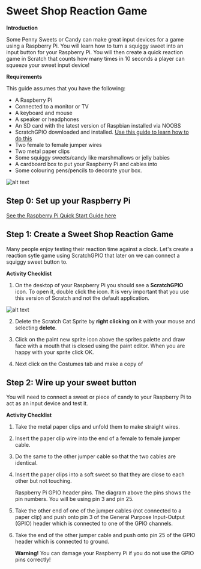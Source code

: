# Sweet Shop Reaction Game

**Introduction**

Some Penny Sweets or Candy can make great input devices for a game using a Raspberry Pi. You will learn how to turn a squiggy sweet into an input button for your Raspberry Pi. You will then create a quick reaction game in Scratch that counts how many times in 10 seconds a player can squeeze your sweet input device!

**Requirements**

This guide assumes that you have the following:
- A Raspberry Pi
- Connected to a monitor or TV
- A keyboard and mouse
- A speaker or headphones
- An SD card with the latest version of Raspbian installed via NOOBS
- ScratchGPIO downloaded and installed. [Use this guide to learn how to do this](http://cymplecy.github.io/scratch_gpio/)
- Two female to female jumper wires
- Two metal paper clips
- Some squiggy sweets/candy like marshmallows or jelly babies
- A cardboard box to put your Raspberry Pi and cables into
- Some colouring pens/pencils to decorate your box.

![alt text](image.png "Components")

## Step 0: Set up your Raspberry Pi

[See the Raspberry Pi Quick Start Guide here](http://www.raspberrypi.org/quick-start-guide) 


## Step 1: Create a Sweet Shop Reaction Game

Many people enjoy testing their reaction time against a clock. Let's create a reaction sytle game using ScratchGPIO that later on we can connect a squiggy sweet button to.

**Activity Checklist**

1. On the desktop of your Raspberry Pi you should see a **ScratchGPIO** icon. To open it, double click the icon. It is very important that you use this version of Scratch and not the default application. 

![alt text](scratch-interface.png "ScratchGPIO interface")

2. Delete the Scratch Cat Sprite by **right clicking** on it with your mouse and selecting **delete**.

3. Click on the paint new sprite icon above the sprites palette and draw face with a mouth that is closed using the paint editor. When you are happy with your sprite click OK.

4. Next click on the Costumes tab and make a copy of 

## Step 2: Wire up your sweet button

You will need to connect a sweet or piece of candy to your Raspberry Pi to act as an input device and test it.

**Activity Checklist**

1. Take the metal paper clips and unfold them to make straight wires.

2. Insert the paper clip wire into the end of a female to female jumper cable.

3. Do the same to the other jumper cable so that the two cables are identical.

4. Insert the paper clips into a soft sweet so that they are close to each other but not touching. 

    Raspberry Pi GPIO header pins. The diagram above the pins shows the pin numbers. You will be using pin 3 and pin 25.

5. Take the other end of one of the jumper cables (not connected to a paper clip) and push onto pin 3 of the General Purpose Input-Output (GPIO) header which is connected to one of the GPIO channels.

6. Take the end of the other jumper cable and push onto pin 25 of the GPIO header which is connected to ground.

    **Warning!** You can damage your Raspberry Pi if you do not use the GPIO pins correctly!


    
